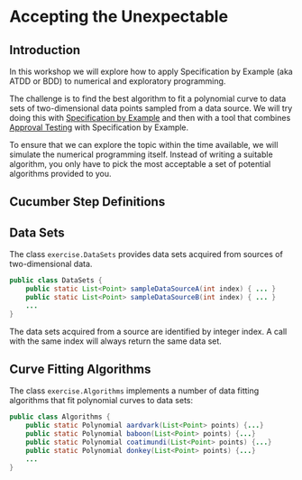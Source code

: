 Accepting the Unexpectable
==========================

Introduction
------------

In this workshop we will explore how to apply Specification by Example (aka ATDD or BDD) to numerical and exploratory 
programming. 

The challenge is to find the best algorithm to fit a polynomial curve to data sets of two-dimensional data points 
sampled from a data source. We will try doing this with [Specification by Example] and then with a tool that 
combines [Approval Testing] with Specification by Example.

To ensure that we can explore the topic within the time available, we will simulate the numerical programming itself. 
Instead of writing a suitable algorithm, you only have to pick the most acceptable a set of potential algorithms 
provided to you.



Cucumber Step Definitions
-------------------------


Data Sets
---------

The class `exercise.DataSets` provides data sets acquired from sources of two-dimensional data.

~~~~~~~~~~~~~~~~~~~~~~~~~~~~~~~~~~~~~~~~~~~~~~~~~~~~~~~~~~java
public class DataSets {
    public static List<Point> sampleDataSourceA(int index) { ... }
    public static List<Point> sampleDataSourceB(int index) { ... }
    ...
}
~~~~~~~~~~~~~~~~~~~~~~~~~~~~~~~~~~~~~~~~~~~~~~~~~~~~~~~~~~

The data sets acquired from a source are identified by integer index.  A call with the same index will always return the same data set.

Curve Fitting Algorithms
------------------------

The class `exercise.Algorithms` implements a number of data fitting algorithms that fit polynomial curves to data sets:

~~~~~~~~~~~~~~~~~~~~~~~~~~~~~~~~~~~~~~~~~~~~~~~~~~~~~~~~~~java
public class Algorithms {
    public static Polynomial aardvark(List<Point> points) {...}
    public static Polynomial baboon(List<Point> points) {...}
    public static Polynomial coatimundi(List<Point> points) {...}
    public static Polynomial donkey(List<Point> points) {...}
    ...
}
~~~~~~~~~~~~~~~~~~~~~~~~~~~~~~~~~~~~~~~~~~~~~~~~~~~~~~~~~~


[Specification by Example]: http://en.wikipedia.org/wiki/Specification_by_example
[Approval Testing]: http://approvaltests.com
